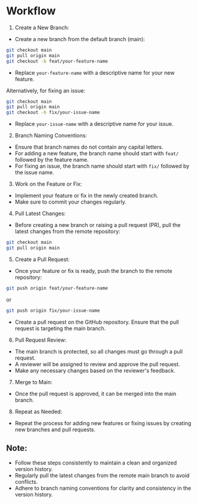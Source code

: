 # Workflow

1. Create a New Branch:

- Create a new branch from the default branch (main):

```bash
git checkout main
git pull origin main
git checkout -b feat/your-feature-name
```

- Replace `your-feature-name` with a descriptive name for your new feature.

Alternatively, for fixing an issue:

```bash
git checkout main
git pull origin main
git checkout -b fix/your-issue-name
```

- Replace `your-issue-name` with a descriptive name for your issue.

2. Branch Naming Conventions:

- Ensure that branch names do not contain any capital letters.
- For adding a new feature, the branch name should start with `feat/` followed by the feature name.
- For fixing an issue, the branch name should start with `fix/` followed by the issue name.

3. Work on the Feature or Fix:

- Implement your feature or fix in the newly created branch.
- Make sure to commit your changes regularly.

4. Pull Latest Changes:

- Before creating a new branch or raising a pull request (PR), pull the latest changes from the remote repository:

```bash
git checkout main
git pull origin main
```

5. Create a Pull Request:

- Once your feature or fix is ready, push the branch to the remote repository:

```bash
git push origin feat/your-feature-name
```

or

```bash
git push origin fix/your-issue-name
```

- Create a pull request on the GitHub repository. Ensure that the pull request is targeting the main branch.

6. Pull Request Review:

- The main branch is protected, so all changes must go through a pull request.
- A reviewer will be assigned to review and approve the pull request.
- Make any necessary changes based on the reviewer's feedback.

7. Merge to Main:

- Once the pull request is approved, it can be merged into the main branch.

8. Repeat as Needed:

- Repeat the process for adding new features or fixing issues by creating new branches and pull requests.

## Note:

- Follow these steps consistently to maintain a clean and organized version history.
- Regularly pull the latest changes from the remote main branch to avoid conflicts.
- Adhere to branch naming conventions for clarity and consistency in the version history.
